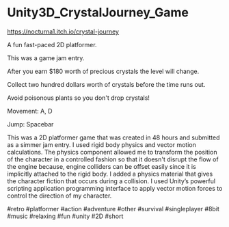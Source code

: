 # Unity3D_CrystalJourney_Game

https://nocturna1.itch.io/crystal-journey


A fun fast-paced 2D platformer.

This was a game jam entry.

After you earn $180 worth of precious crystals the level will change.

Collect two hundred dollars worth of crystals before the time runs out.

Avoid poisonous plants so you don't drop crystals!

Movement: A, D

Jump: Spacebar

This was a 2D platformer game that was created in 48 hours and submitted as a simmer jam entry. I used rigid body physics and vector motion calculations. The physics component allowed me to transform the position of the character in a controlled fashion so that it doesn't disrupt the flow of the engine because, engine colliders can be offset easily since it is implicitly attached to the rigid body. I added a physics material that gives the character fiction that occurs during a collision. I used Unity’s powerful scripting application programming interface to apply vector motion forces to control the direction of my character.

#retro #platformer #action #adventure #other #survival #singleplayer #8bit #music #relaxing #fun #unity #2D #short
